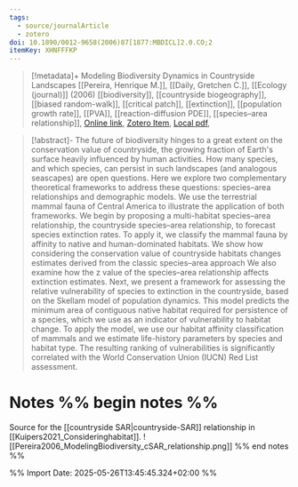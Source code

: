 ```yaml
---
tags:
  - source/journalArticle
  - zotero
doi: 10.1890/0012-9658(2006)87[1877:MBDICL]2.0.CO;2
itemKey: XHNFFFKP
---
```

>[!metadata]+
> Modeling Biodiversity Dynamics in Countryside Landscapes
> [[Pereira, Henrique M.]], [[Daily, Gretchen C.]], 
> [[Ecology (journal)]] (2006)
> [[biodiversity]], [[countryside biogeography]], [[biased random-walk]], [[critical patch]], [[extinction]], [[population growth rate]], [[PVA]], [[reaction-diffusion PDE]], [[species–area relationship]], 
> [Online link](https://onlinelibrary.wiley.com/doi/abs/10.1890/0012-9658%282006%2987%5B1877%3AMBDICL%5D2.0.CO%3B2), [Zotero Item](zotero://select/library/items/XHNFFFKP), [Local pdf](file://C:/Users/aburg/Documents/references/zotero/storage/XQAG83LA/Ecology%20-%202006%20-%20Pereira%20-%20MODELING%20BIODIVERSITY%20DYNAMICS%20IN%20COUNTRYSIDE%20LANDSCAPES.pdf), 

>[!abstract]-
>The future of biodiversity hinges to a great extent on the conservation value of countryside, the growing fraction of Earth's surface heavily influenced by human activities. How many species, and which species, can persist in such landscapes (and analogous seascapes) are open questions. Here we explore two complementary theoretical frameworks to address these questions: species–area relationships and demographic models. We use the terrestrial mammal fauna of Central America to illustrate the application of both frameworks. We begin by proposing a multi-habitat species–area relationship, the countryside species–area relationship, to forecast species extinction rates. To apply it, we classify the mammal fauna by affinity to native and human-dominated habitats. We show how considering the conservation value of countryside habitats changes estimates derived from the classic species–area approach We also examine how the z value of the species–area relationship affects extinction estimates. Next, we present a framework for assessing the relative vulnerability of species to extinction in the countryside, based on the Skellam model of population dynamics. This model predicts the minimum area of contiguous native habitat required for persistence of a species, which we use as an indicator of vulnerability to habitat change. To apply the model, we use our habitat affinity classification of mammals and we estimate life-history parameters by species and habitat type. The resulting ranking of vulnerabilities is significantly correlated with the World Conservation Union (IUCN) Red List assessment.

# Notes %% begin notes %% 
Source for the [[countryside SAR|countryside-SAR]] relationship in [[Kuipers2021_Consideringhabitat]].
![[Pereira2006_ModelingBiodiversity_cSAR_relationship.png]]
%% end notes %%




%% Import Date: 2025-05-26T13:45:45.324+02:00 %%

